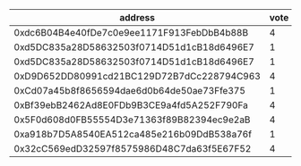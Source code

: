 address|vote|timestamp|signature
---|---|---|---
0xdc6B04B4e40fDe7c0e9ee1171F913FebDbB4b88B|4|1612271443|0x8b1c8edc3b7b41cdfa9899f88c5b96a9f2dcb241cbd14a8dfb9de60bc51200022f1b1219603305a2158c182e18373d2726181f11036e91f18458e508609a2f4c1b
0xd5DC835a28D58632503f0714D51d1cB18d6496E7|1|1612273237|0xb714c7d5083120dafdba8f83f3f925c4fcf06e99c54ea5dfbe5d033ec40017da2d5187217e7f6e7a96f02fbf24557978f5ea44cca515aefdc3504153777ba02d1b
0xd5DC835a28D58632503f0714D51d1cB18d6496E7|1|1612273269|0x1a6b2c5495126e256505eb33e64878672e562060cd77b92b4f1d838d09c4061d052488adcbe09f28b1dbf2a3e0266f9f13430746a090401b487391e476ea1faf1b
0xD9D652DD80991cd21BC129D72B7dCc228794C963|4|1612274463|0x36d5d0a610e943465c4181005ea83888e7dc3ede4c085cf662f8d4858b7fbd062805e65be08376cfe0a68cbb070c037199cb6820d84ce5e4d7431d1f77781c781b
0xCd07a45b8f8656594dae6d0b64de50ae73Ffe375|1|1612295319|0x2ac34eb0b1a9c6e7611d58ff5acac33a06eae8bd4a2c5f224f8e5e03efdaad2763c767dc5806503522d87dd20bcdf4fcd6c3efe87533f94bd68c51c76ef2f6fa1c
0xBf39ebB2462Ad8E0FDb9B3CE9a4fd5A252F790Fa|4|1612299078|0xa8d4a5011ed48f6e7ac3d0009177639241b1610fd2ba55378d76de810496b6b237ccbc23692078f39f0158d133e05f52ecd74e8e6d21fedd7e52348207ffd8ee1c
0x5F0d608d0FB55554D3e71363f89B82394ec9e2aB|4|1612299088|0xba365621b43444508bd58a46a5cbde0de537e614ea5e9da683431570ca7f55f21a80267eced18006f58f3659a933aab6b9961c0a6396d0614f2517f6746046a21c
0xa918b7D5A8540EA512ca485e216b09DdB538a76f|1|1612299503|0x0e393e0c9f626e97f3a3362c2e72249f00b312181adeb70a13cb1821e62c2a60010365fc03408fde4674c94956af8124879f339f1dea54a8f6d255756cc75d221b
0x32cC569edD32597f8575986D48C7da63f5E67F52|4|1612315654|0xb9352e5201a50a26ca5bc2574fe2564624db75b2b68c626955ea79be211af6260747510868b61c1a734495e26db4d4f6276cd412fbf9091e38b9a727829595571c